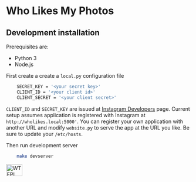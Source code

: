 # Who Likes My Photos

## Development installation

Prerequisites are:

* Python 3
* Node.js

First create a create a `local.py` configuration file
```bash
    SECRET_KEY = '<your secret key>'
    CLIENT_ID = '<your client id>'
    CLIENT_SECRET = '<your client secret>'
```

`CLIENT_ID` and `SECRET_KEY` are issued at
[Instagram Developers](https://instagram.com/developer/clients/register/) page.
Current setup assumes application is registered with Instagram at
`http://wholikes.local:5000'`. You can register your own application with
another URL and modify `website.py` to serve the app at the URL you like.
Be sure to update your `/etc/hosts`.

Then run development server
```bash
    make devserver
```

<a href="http://www.wtfpl.net/"><img alt="WTFPL" src="http://www.wtfpl.net/wp-content/uploads/2012/12/logo-220x1601.png" width="44" height="32"></a>
